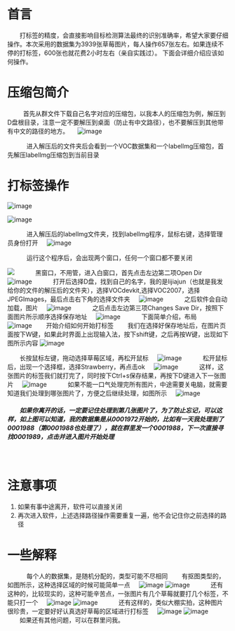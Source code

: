# 首言
&emsp;&emsp;打标签的精度，会直接影响目标检测算法最终的识别准确率，希望大家要仔细操作。本次采用的数据集为3939张草莓图片，每人操作657张左右。如果连续不停的打标签，600张也就花费2小时左右（亲自实践过）。
下面会详细介绍应该如何操作。
# 压缩包简介
&nbsp;
&emsp;&emsp;首先从群文件下载自己名字对应的压缩包，以我本人的压缩包为例，解压到D盘根目录，注意一定不要解压到桌面（防止有中文路径），也不要解压到其他带有中文的路径的地方。
&nbsp;
&nbsp;
![image](https://user-images.githubusercontent.com/68058642/111780959-0f4bfa00-88f3-11eb-9dae-cb84cd7d33b3.png)

&nbsp;
&nbsp;
&emsp;&emsp;进入解压后的文件夹后会看到一个VOC数据集和一个labellmg压缩包，首先解压labellmg压缩包到当前目录
# 打标签操作

![image](https://user-images.githubusercontent.com/68058642/111781087-1ffc7000-88f3-11eb-8e3c-1e7b1355bbb3.png)

![image](https://user-images.githubusercontent.com/68058642/111781285-2be83200-88f3-11eb-9e27-acd2822c8c46.png)

&nbsp;
&nbsp;
&emsp;&emsp;进入解压后的labellmg文件夹，找到labellmg程序，鼠标右键，选择管理员身份打开
&nbsp;
&nbsp;
![image](https://user-images.githubusercontent.com/68058642/111781717-44f0e300-88f3-11eb-80c7-745f9f4aea9b.png)

&nbsp;
&nbsp;
&emsp;&emsp;运行这个程序后，会出现两个窗口，任何一个窗口都不要关闭
&nbsp;
&nbsp;


![](https://img2020.cnblogs.com/blog/2019794/202103/2019794-20210319191031790-1179912787.png)
&nbsp;
&nbsp;
&emsp;&emsp;黑窗口，不用管，进入白窗口，首先点击左边第二项Open Dir
&nbsp;
&nbsp;
![image](https://img2020.cnblogs.com/blog/2019794/202103/2019794-20210319191231352-1372353959.png)
&nbsp;
&nbsp;
&emsp;&emsp;打开后选择D盘，找到自己的名字，我的是lijiajun（也就是我发给你的文件的解压后的文件夹），选择VOCdevkit,选择VOC2007，选择JPEGImages，最后点击右下角的选择文件夹
&nbsp;
&nbsp;
![image](https://img2020.cnblogs.com/blog/2019794/202103/2019794-20210319191608943-139025742.png)
&nbsp;
&nbsp;
&emsp;&emsp;之后软件会自动加载，图片
&nbsp;
&nbsp;
![image](https://img2020.cnblogs.com/blog/2019794/202103/2019794-20210319191844349-1678728957.png)
&nbsp;
&nbsp;
&emsp;&emsp;之后点击左边第三项Changes Save Dir，按照下面图片所示顺序选择保存地址
&nbsp;
&nbsp;
![image](https://img2020.cnblogs.com/blog/2019794/202103/2019794-20210319192052756-1649243545.png)
&nbsp;
&nbsp;
&emsp;&emsp;下面简单介绍，布局
&nbsp;
&nbsp;
![image](https://img2020.cnblogs.com/blog/2019794/202103/2019794-20210319192309230-339552423.png)
&emsp;&emsp;开始介绍如何开始打标签
&emsp;&emsp;我们在选择好保存地址后，在图片页面按下W键，如果此时界面上出现输入法，按下shift键，之后再按W键，出现如下图所示内容
![image](https://user-images.githubusercontent.com/68058642/111780805-dc096b00-88f2-11eb-8c3e-20b1504d7f49.png)

&emsp;&emsp;长按鼠标左键，拖动选择草莓区域，再松开鼠标
&nbsp;
&nbsp;
![image](https://img2020.cnblogs.com/blog/2019794/202103/2019794-20210319193125364-1984934283.png)
&nbsp;
&nbsp;
&emsp;&emsp;松开鼠标后，出现一个选择框，选择Strawberry，再点击ok
&nbsp;
&nbsp;
![image](https://img2020.cnblogs.com/blog/2019794/202103/2019794-20210319193417896-117544162.png)
&nbsp;
&nbsp;
&emsp;&emsp;这样，这张图片的标签我们就打完了，同时按下Ctrl+s保存结果，再按下D键进入下一张图片
&nbsp;
&nbsp;
![image](https://img2020.cnblogs.com/blog/2019794/202103/2019794-20210319193702446-1189893861.png)
&nbsp;
&nbsp;
&emsp;&emsp;如果不能一口气处理完所有图片，中途需要关电脑，就需要知道我们处理到哪张图片了，方便之后继续处理，如图所示
&nbsp;
&nbsp;
![image](https://img2020.cnblogs.com/blog/2019794/202103/2019794-20210319194145526-1566861755.png)
&nbsp;
&nbsp;
##### &emsp;&emsp;如果你离开的话，一定要记住处理到第几张图片了，为了防止忘记，可以这样，如上图可以知道，我的数据集是从0001972开始的，比如有一天我处理到了0001988（第0001988也处理了），就在群里发一个0001988，下一次直接寻找0001989，点击并进入图片开始处理
&nbsp;
&nbsp;
# 注意事项
1. 如果有事中途离开，软件可以直接关闭
2. 再次进入软件，上述选择路径操作需要重复一遍，他不会记住你之前选择的路径
# 一些解释
&nbsp;
&nbsp;
&emsp;&emsp;每个人的数据集，是随机分配的，类型可能不尽相同
&emsp;&emsp;有抠图类型的，如图所示，这种选择区域的时候可能简单一点
&nbsp;
&nbsp;
![image](https://img2020.cnblogs.com/blog/2019794/202103/2019794-20210319195203132-336539774.png)
![image](https://img2020.cnblogs.com/blog/2019794/202103/2019794-20210319195847368-1572421676.png)
&nbsp;
&nbsp;
&emsp;&emsp;还有这种的，比较现实的，这种可能辛苦点，一张图片有几个草莓就要打几个标签，不能只打一个
&nbsp;
&nbsp;
![image](https://img2020.cnblogs.com/blog/2019794/202103/2019794-20210319195337835-1035305304.png)
![image](https://img2020.cnblogs.com/blog/2019794/202103/2019794-20210319195553466-443759147.png)
&nbsp;
&nbsp;
&emsp;&emsp;还有这样的，类似大棚实拍，这种图片很珍贵，一定要好好认真选好草莓的区域进行打标签
&nbsp;
&nbsp;
![image](https://img2020.cnblogs.com/blog/2019794/202103/2019794-20210319195709630-891893244.png)
![image](https://img2020.cnblogs.com/blog/2019794/202103/2019794-20210319195810126-1270325958.png)
&nbsp;
&nbsp;
&emsp;&emsp;如果还有其他问题，可以在群里问我。
&nbsp;
&nbsp;&nbsp;
&nbsp;
